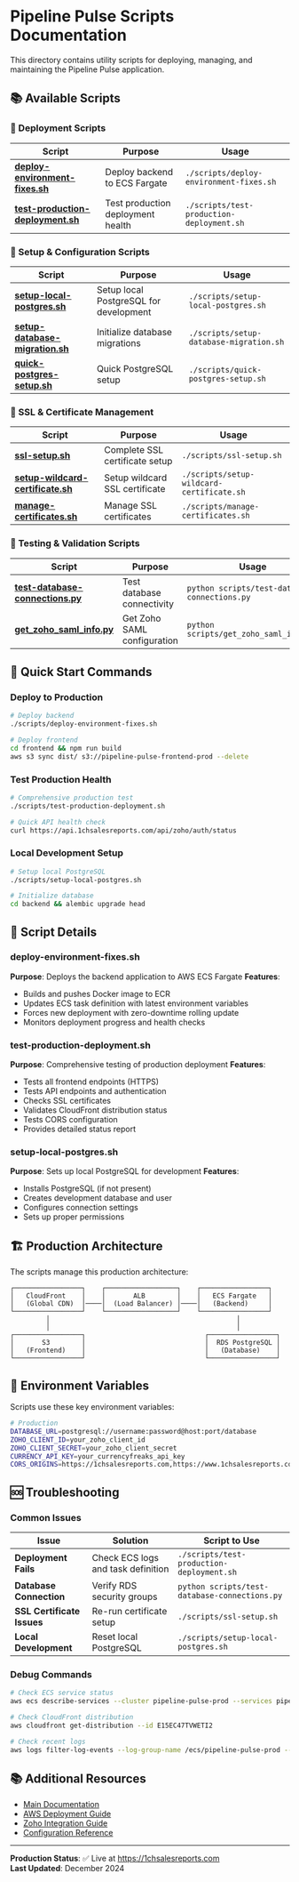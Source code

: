 # Pipeline Pulse Scripts Documentation

This directory contains utility scripts for deploying, managing, and maintaining the Pipeline Pulse application.

## 📚 Available Scripts

### 🚀 Deployment Scripts

| Script | Purpose | Usage |
|--------|---------|-------|
| **[deploy-environment-fixes.sh](./deploy-environment-fixes.sh)** | Deploy backend to ECS Fargate | `./scripts/deploy-environment-fixes.sh` |
| **[test-production-deployment.sh](./test-production-deployment.sh)** | Test production deployment health | `./scripts/test-production-deployment.sh` |

### 🔧 Setup & Configuration Scripts

| Script | Purpose | Usage |
|--------|---------|-------|
| **[setup-local-postgres.sh](./setup-local-postgres.sh)** | Setup local PostgreSQL for development | `./scripts/setup-local-postgres.sh` |
| **[setup-database-migration.sh](./setup-database-migration.sh)** | Initialize database migrations | `./scripts/setup-database-migration.sh` |
| **[quick-postgres-setup.sh](./quick-postgres-setup.sh)** | Quick PostgreSQL setup | `./scripts/quick-postgres-setup.sh` |

### 🔐 SSL & Certificate Management

| Script | Purpose | Usage |
|--------|---------|-------|
| **[ssl-setup.sh](./ssl-setup.sh)** | Complete SSL certificate setup | `./scripts/ssl-setup.sh` |
| **[setup-wildcard-certificate.sh](./setup-wildcard-certificate.sh)** | Setup wildcard SSL certificate | `./scripts/setup-wildcard-certificate.sh` |
| **[manage-certificates.sh](./manage-certificates.sh)** | Manage SSL certificates | `./scripts/manage-certificates.sh` |

### 🧪 Testing & Validation Scripts

| Script | Purpose | Usage |
|--------|---------|-------|
| **[test-database-connections.py](./test-database-connections.py)** | Test database connectivity | `python scripts/test-database-connections.py` |
| **[get_zoho_saml_info.py](./get_zoho_saml_info.py)** | Get Zoho SAML configuration | `python scripts/get_zoho_saml_info.py` |

## 🚀 Quick Start Commands

### Deploy to Production
```bash
# Deploy backend
./scripts/deploy-environment-fixes.sh

# Deploy frontend
cd frontend && npm run build
aws s3 sync dist/ s3://pipeline-pulse-frontend-prod --delete
```

### Test Production Health
```bash
# Comprehensive production test
./scripts/test-production-deployment.sh

# Quick API health check
curl https://api.1chsalesreports.com/api/zoho/auth/status
```

### Local Development Setup
```bash
# Setup local PostgreSQL
./scripts/setup-local-postgres.sh

# Initialize database
cd backend && alembic upgrade head
```

## 🔧 Script Details

### deploy-environment-fixes.sh
**Purpose**: Deploys the backend application to AWS ECS Fargate
**Features**:
- Builds and pushes Docker image to ECR
- Updates ECS task definition with latest environment variables
- Forces new deployment with zero-downtime rolling update
- Monitors deployment progress and health checks

### test-production-deployment.sh
**Purpose**: Comprehensive testing of production deployment
**Features**:
- Tests all frontend endpoints (HTTPS)
- Tests API endpoints and authentication
- Checks SSL certificates
- Validates CloudFront distribution status
- Tests CORS configuration
- Provides detailed status report

### setup-local-postgres.sh
**Purpose**: Sets up local PostgreSQL for development
**Features**:
- Installs PostgreSQL (if not present)
- Creates development database and user
- Configures connection settings
- Sets up proper permissions

## 🏗️ Production Architecture

The scripts manage this production architecture:

```
┌─────────────────┐    ┌──────────────────┐    ┌─────────────────┐
│   CloudFront    │    │       ALB        │    │   ECS Fargate   │
│   (Global CDN)  │────│  (Load Balancer) │────│   (Backend)     │
└─────────────────┘    └──────────────────┘    └─────────────────┘
         │                                               │
         │                                               │
┌─────────────────┐                              ┌─────────────────┐
│       S3        │                              │  RDS PostgreSQL │
│   (Frontend)    │                              │   (Database)    │
└─────────────────┘                              └─────────────────┘
```

## 🔐 Environment Variables

Scripts use these key environment variables:

```bash
# Production
DATABASE_URL=postgresql://username:password@host:port/database
ZOHO_CLIENT_ID=your_zoho_client_id
ZOHO_CLIENT_SECRET=your_zoho_client_secret
CURRENCY_API_KEY=your_currencyfreaks_api_key
CORS_ORIGINS=https://1chsalesreports.com,https://www.1chsalesreports.com,https://api.1chsalesreports.com,https://app.1chsalesreports.com
```

## 🆘 Troubleshooting

### Common Issues

| Issue | Solution | Script to Use |
|-------|----------|---------------|
| **Deployment Fails** | Check ECS logs and task definition | `./scripts/test-production-deployment.sh` |
| **Database Connection** | Verify RDS security groups | `python scripts/test-database-connections.py` |
| **SSL Certificate Issues** | Re-run certificate setup | `./scripts/ssl-setup.sh` |
| **Local Development** | Reset local PostgreSQL | `./scripts/setup-local-postgres.sh` |

### Debug Commands
```bash
# Check ECS service status
aws ecs describe-services --cluster pipeline-pulse-prod --services pipeline-pulse-prod-service-v2 --region ap-southeast-1

# Check CloudFront distribution
aws cloudfront get-distribution --id E15EC47TVWETI2

# Check recent logs
aws logs filter-log-events --log-group-name /ecs/pipeline-pulse-prod --start-time $(date -d '1 hour ago' +%s)000 --region ap-southeast-1
```

## 📚 Additional Resources

- [Main Documentation](../docs/README.md)
- [AWS Deployment Guide](../docs/AWS_DEPLOYMENT_GUIDE.md)
- [Zoho Integration Guide](../docs/ZOHO_INTEGRATION.md)
- [Configuration Reference](../docs/CONFIGURATION_REFERENCE.md)

---

**Production Status**: ✅ Live at https://1chsalesreports.com  
**Last Updated**: December 2024
